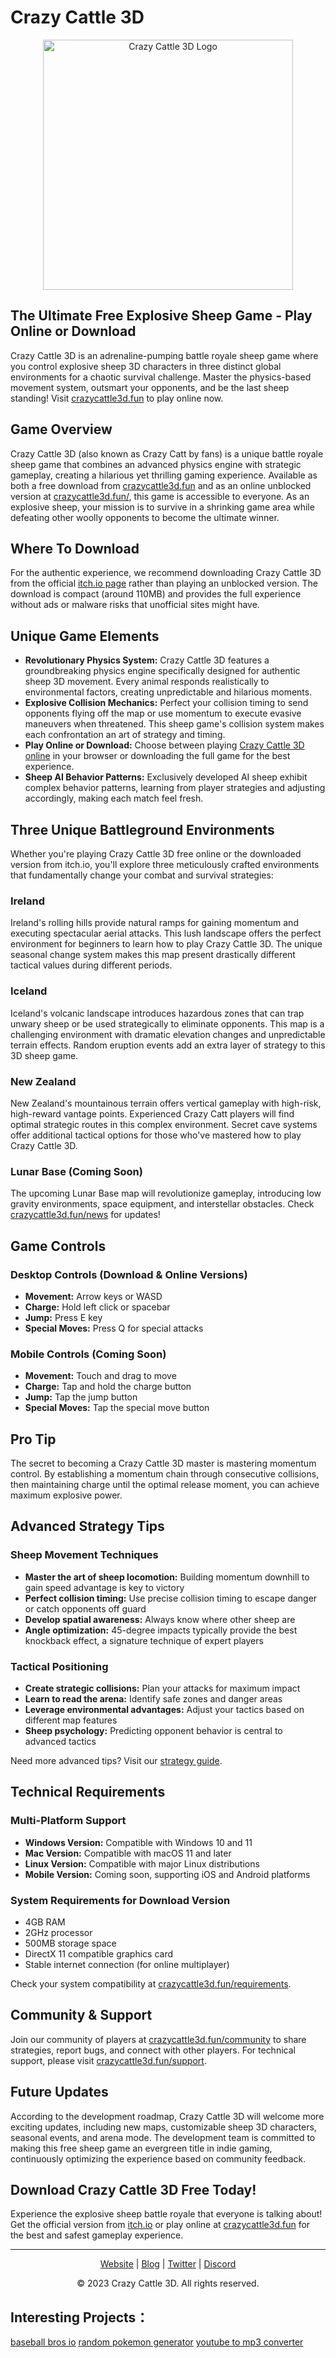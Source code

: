 # Crazy Cattle 3D

<p align="center">
  <img src="https://crazycattle3d.fun/assets/images/games/crazy-cattle-3d.webp" alt="Crazy Cattle 3D Logo" width="400"/>
</p>

## The Ultimate Free Explosive Sheep Game - Play Online or Download

Crazy Cattle 3D is an adrenaline-pumping battle royale sheep game where you control explosive sheep 3D characters in three distinct global environments for a chaotic survival challenge. Master the physics-based movement system, outsmart your opponents, and be the last sheep standing! Visit [crazycattle3d.fun](https://crazycattle3d.fun) to play online now.

## Game Overview

Crazy Cattle 3D (also known as Crazy Catt by fans) is a unique battle royale sheep game that combines an advanced physics engine with strategic gameplay, creating a hilarious yet thrilling gaming experience. Available as both a free download from [crazycattle3d.fun](https://crazycattle3d.fun/) and as an online unblocked version at [crazycattle3d.fun/](https://crazycattle3d.fun/), this game is accessible to everyone. As an explosive sheep, your mission is to survive in a shrinking game area while defeating other woolly opponents to become the ultimate winner.

## Where To Download

For the authentic experience, we recommend downloading Crazy Cattle 3D from the official [itch.io page](https://www.itch.io/crazycattle3d) rather than playing an unblocked version. The download is compact (around 110MB) and provides the full experience without ads or malware risks that unofficial sites might have.

## Unique Game Elements

- **Revolutionary Physics System:** Crazy Cattle 3D features a groundbreaking physics engine specifically designed for authentic sheep 3D movement. Every animal responds realistically to environmental factors, creating unpredictable and hilarious moments.
- **Explosive Collision Mechanics:** Perfect your collision timing to send opponents flying off the map or use momentum to execute evasive maneuvers when threatened. This sheep game's collision system makes each confrontation an art of strategy and timing.
- **Play Online or Download:** Choose between playing [Crazy Cattle 3D online](https://crazycattle3d.fun/) in your browser or downloading the full game for the best experience.
- **Sheep AI Behavior Patterns:** Exclusively developed AI sheep exhibit complex behavior patterns, learning from player strategies and adjusting accordingly, making each match feel fresh.

## Three Unique Battleground Environments

Whether you're playing Crazy Cattle 3D free online or the downloaded version from itch.io, you'll explore three meticulously crafted environments that fundamentally change your combat and survival strategies:

### Ireland
Ireland's rolling hills provide natural ramps for gaining momentum and executing spectacular aerial attacks. This lush landscape offers the perfect environment for beginners to learn how to play Crazy Cattle 3D. The unique seasonal change system makes this map present drastically different tactical values during different periods.

### Iceland
Iceland's volcanic landscape introduces hazardous zones that can trap unwary sheep or be used strategically to eliminate opponents. This map is a challenging environment with dramatic elevation changes and unpredictable terrain effects. Random eruption events add an extra layer of strategy to this 3D sheep game.

### New Zealand
New Zealand's mountainous terrain offers vertical gameplay with high-risk, high-reward vantage points. Experienced Crazy Catt players will find optimal strategic routes in this complex environment. Secret cave systems offer additional tactical options for those who've mastered how to play Crazy Cattle 3D.

### Lunar Base (Coming Soon)
The upcoming Lunar Base map will revolutionize gameplay, introducing low gravity environments, space equipment, and interstellar obstacles. Check [crazycattle3d.fun/news](https://crazycattle3d.fun/news) for updates!

## Game Controls

### Desktop Controls (Download & Online Versions)
- **Movement:** Arrow keys or WASD
- **Charge:** Hold left click or spacebar
- **Jump:** Press E key
- **Special Moves:** Press Q for special attacks

### Mobile Controls (Coming Soon)
- **Movement:** Touch and drag to move
- **Charge:** Tap and hold the charge button
- **Jump:** Tap the jump button
- **Special Moves:** Tap the special move button

## Pro Tip
The secret to becoming a Crazy Cattle 3D master is mastering momentum control. By establishing a momentum chain through consecutive collisions, then maintaining charge until the optimal release moment, you can achieve maximum explosive power.

## Advanced Strategy Tips

### Sheep Movement Techniques
- **Master the art of sheep locomotion:** Building momentum downhill to gain speed advantage is key to victory
- **Perfect collision timing:** Use precise collision timing to escape danger or catch opponents off guard
- **Develop spatial awareness:** Always know where other sheep are
- **Angle optimization:** 45-degree impacts typically provide the best knockback effect, a signature technique of expert players

### Tactical Positioning
- **Create strategic collisions:** Plan your attacks for maximum impact
- **Learn to read the arena:** Identify safe zones and danger areas
- **Leverage environmental advantages:** Adjust your tactics based on different map features
- **Sheep psychology:** Predicting opponent behavior is central to advanced tactics

Need more advanced tips? Visit our [strategy guide](https://crazycattle3d.fun/strategy).

## Technical Requirements

### Multi-Platform Support
- **Windows Version:** Compatible with Windows 10 and 11
- **Mac Version:** Compatible with macOS 11 and later
- **Linux Version:** Compatible with major Linux distributions
- **Mobile Version:** Coming soon, supporting iOS and Android platforms

### System Requirements for Download Version
- 4GB RAM
- 2GHz processor
- 500MB storage space
- DirectX 11 compatible graphics card
- Stable internet connection (for online multiplayer)

Check your system compatibility at [crazycattle3d.fun/requirements](https://crazycattle3d.fun/requirements).

## Community & Support

Join our community of players at [crazycattle3d.fun/community](https://crazycattle3d.fun/community) to share strategies, report bugs, and connect with other players. For technical support, please visit [crazycattle3d.fun/support](https://crazycattle3d.fun/support).

## Future Updates
According to the development roadmap, Crazy Cattle 3D will welcome more exciting updates, including new maps, customizable sheep 3D characters, seasonal events, and arena mode. The development team is committed to making this free sheep game an evergreen title in indie gaming, continuously optimizing the experience based on community feedback.

## Download Crazy Cattle 3D Free Today!
Experience the explosive sheep battle royale that everyone is talking about! Get the official version from [itch.io](https://www.itch.io/crazycattle3d) or play online at [crazycattle3d.fun](https://crazycattle3d.fun) for the best and safest gameplay experience.

---

<p align="center">
  <a href="https://crazycattle3d.fun">Website</a> |
  <a href="https://crazycattle3d.fun/blog">Blog</a> |
  <a href="https://twitter.com/crazycattle3d">Twitter</a> |
  <a href="https://discord.gg/crazycattle3d">Discord</a>
</p>

<p align="center">
  © 2023 Crazy Cattle 3D. All rights reserved.
</p>

## Interesting Projects：

[baseball bros io](https://baseballbrosio.fun)
[random pokemon generator](https://randompokegen.cc)
[youtube to mp3 converter](https://ezymp3.cc)